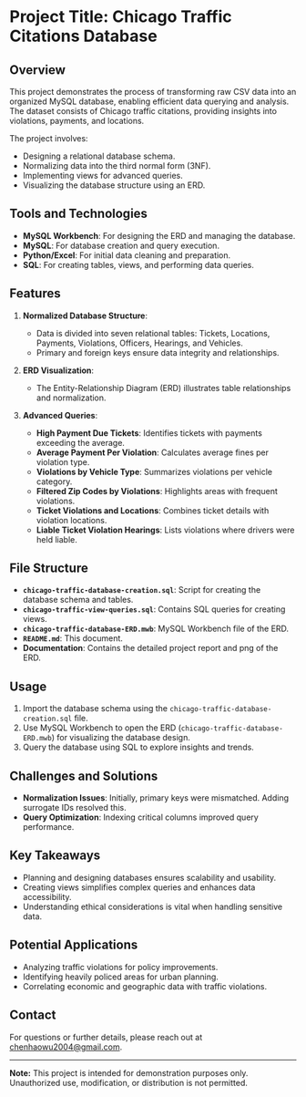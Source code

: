 
# Project Title: Chicago Traffic Citations Database

## Overview
This project demonstrates the process of transforming raw CSV data into an organized MySQL database, enabling efficient data querying and analysis. The dataset consists of Chicago traffic citations, providing insights into violations, payments, and locations.

The project involves:
- Designing a relational database schema.
- Normalizing data into the third normal form (3NF).
- Implementing views for advanced queries.
- Visualizing the database structure using an ERD.

## Tools and Technologies
- **MySQL Workbench**: For designing the ERD and managing the database.
- **MySQL**: For database creation and query execution.
- **Python/Excel**: For initial data cleaning and preparation.
- **SQL**: For creating tables, views, and performing data queries.

## Features
1. **Normalized Database Structure**:
   - Data is divided into seven relational tables: Tickets, Locations, Payments, Violations, Officers, Hearings, and Vehicles.
   - Primary and foreign keys ensure data integrity and relationships.

2. **ERD Visualization**:
   - The Entity-Relationship Diagram (ERD) illustrates table relationships and normalization.

3. **Advanced Queries**:
   - **High Payment Due Tickets**: Identifies tickets with payments exceeding the average.
   - **Average Payment Per Violation**: Calculates average fines per violation type.
   - **Violations by Vehicle Type**: Summarizes violations per vehicle category.
   - **Filtered Zip Codes by Violations**: Highlights areas with frequent violations.
   - **Ticket Violations and Locations**: Combines ticket details with violation locations.
   - **Liable Ticket Violation Hearings**: Lists violations where drivers were held liable.

## File Structure
- **`chicago-traffic-database-creation.sql`**: Script for creating the database schema and tables.
- **`chicago-traffic-view-queries.sql`**: Contains SQL queries for creating views.
- **`chicago-traffic-database-ERD.mwb`**: MySQL Workbench file of the ERD.
- **`README.md`**: This document.
- **Documentation**: Contains the detailed project report and png of the ERD.

## Usage
1. Import the database schema using the `chicago-traffic-database-creation.sql` file.
2. Use MySQL Workbench to open the ERD (`chicago-traffic-database-ERD.mwb`) for visualizing the database design.
3. Query the database using SQL to explore insights and trends.

## Challenges and Solutions
- **Normalization Issues**: Initially, primary keys were mismatched. Adding surrogate IDs resolved this.
- **Query Optimization**: Indexing critical columns improved query performance.

## Key Takeaways
- Planning and designing databases ensures scalability and usability.
- Creating views simplifies complex queries and enhances data accessibility.
- Understanding ethical considerations is vital when handling sensitive data.

## Potential Applications
- Analyzing traffic violations for policy improvements.
- Identifying heavily policed areas for urban planning.
- Correlating economic and geographic data with traffic violations.

## Contact
For questions or further details, please reach out at chenhaowu2004@gmail.com.

---

**Note:** This project is intended for demonstration purposes only. Unauthorized use, modification, or distribution is not permitted.
